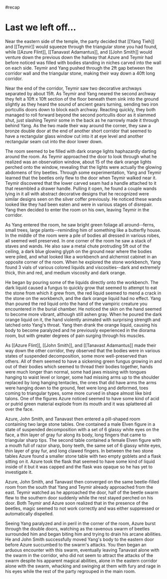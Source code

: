 #recap 
# Last we left off...
Near the eastern side of the temple, the party decided that [[Yang Tieh]] and [[Teymir]] would squeeze through the triangular stone you had found, while [[Azure Flint]], [[Tanavast Adamantus]], and [[John Smith]] would venture down the previous down the hallway that Azure and Teymir had before noticed was filled with bodies standing in niches carved into the wall on each side. Teymir and Yang pushed through the 2ft gap between the corridor wall and the triangular stone, making their way down a 40ft long corridor.

Near the end of the corridor, Teymir saw two decorative archways separated by about 15ft. As Teymir and Yang neared the second archway they felt a 10ft x 10ft section of the floor beneath them sink into the ground slightly as they heard the sound of ancient gears turning, sending two iron portcullis doors down to block each archway. Reacting quickly, they both managed to roll forward beyond the second portcullis door as it slammed shut, just slashing Teymir some in the back as he narrowly made it through behind Yang. As the two made their way around the corner, they saw a bronze double door at the end of another short corridor that seemed to have a rectangular glass window cut into it at eye level and another rectangular seam cut into the door lower down.

The room seemed to be filled with dark orange lights haphazardly darting around the room. As Teymir approached the door to look through what he realized was an observation window, about 15 of the dark orange lights perched onto the window, revealing that the lights were actually the glowing abdomens of tiny beetles. Through some experimentation, Yang and Teymir learned that the beetles only flew to the door when Teymir walked near it. Teymir discovered that the lower carved seam had a handle attached to it that resembled a drawer handle. Pulling it open, he found a couple wands lying in it all with abstract decorative designs that he recognized were similar designs seen on the silver coffer previously. He noticed these wands looked like they had been eaten and were in various stages of disrepair. Yang then decided to enter the room on his own, leaving Teymir in the corridor.

As Yang entered the room, he saw bright green foliage all around--ferns, small trees, large plants--reminding him of something like a butterfly house. In the middle of the room were a pile of bodies all dressed in various robes, all seemed well preserved. In one corner of the room he saw a stack of staves and wands. He also saw a metal chute protruding 5ft out of the ceiling, a dark blue glowing glyph on the ground near where the bodies were piled, and what looked like a workbench and alchemist cabinet in an opposite corner of the room. When he explored the stone workbench, Yang found 3 vials of various colored liquids and viscosities--dark and extremely thick, thin and red, and medium viscosity and dark orange.

He began by pouring some of the liquids directly onto the workbench. The dark liquid caused a fungus to quickly grow that seemed to attempt to eat the stone from which it grew from, the red liquid seemed to mend a crack in the stone on the workbench, and the dark orange liquid had no effect. Yang than poured the red liquid onto the hand of the vampiric creature you encountered in the burial chamber. He noticed the skin on the hand seemed to become more vibrant, although still ashen gray. When he poured the dark orange liquid on it, the hand violently animated with surprising strength and latched onto Yang's throat. Yang then drank the orange liquid, causing his body to become paralyzed and he previously experienced in the diorama room, but with greater degrees of pain surging through his muscles.

As [[Azure Flint]], [[John Smith]], and [[Tanavast Adamantus]] made their way down the other corridor, they observed that the bodies were in various states of suspended decomposition, some more well-preserved than others. All of them seemed to have a sickening green fungus growing in and out of their bodies which seemed to thread their bodies together, hands were much longer than normal, some had jaws missing with tongues hanging to waist level or longer, some had missing arms up to the shoulder replaced by long hanging tentacles, the ones that did have arms the arms were hanging down to the ground, feet were long and deformed, toes coming to triangular types, some more curved in shape almost like bird talons. One of the figures Azure noticed seemed to have some kind of acid or putrid green material explode from its mouth and it was splattered all over the face.

Azure, John Smith, and Tanavast then entered a pill-shaped room containing two large stone tables. One contained a male Elven figure in a state of suspended decomposition with a set of 6 glassy white eyes on the face, a thin layer of gray fur along its body, long fingers that came to triangular sharp tips. The second table contained a female Elven figure with a mouth full of razor sharp, bony teeth, the same set of 6 glassy white eyes, thin layer of gray fur, and long clawed fingers. In between the two stone tables Azure found a smaller stone table with two empty goblets and a flask sitting on it. Azure took the flask that seemed to have some kind of liquid inside of it but it was capped and the flask was opaque so he has yet to investigate it.

Azure, John Smith, and Tanavast then converged on the same beetle-filled room from the south that Yang and Teymir already approached from the east. Teymir watched as he approached the door, half of the beetle swarm flew to the southern door suddenly while the rest stayed perched on his door. Both Teymir and Azure soon realized that in the presence of the beetles, magic seemed to not work correctly and was either suppressed or automatically dispelled.

Seeing Yang paralyzed and in peril in the corner of the room, Azure burst through the double doors, watching as the ravenous swarm of beetles surrounded him and began biting him and trying to drain his arcane abilities. He and John Smith successfully moved Yang's body to the eastern door before Azure succumbed to the swarm's attacks. You then began an arduous encounter with this swarm, eventually leaving Tanavast alone with the swarm in the corridor, who did not seem to attract the attacks of the swarm despite his apparent magical abilities, alone in the eastern corridor alone with the swarm, whacking and swinging at them with fury and rage in his eyes while the rest of the party regrouped in the main room.